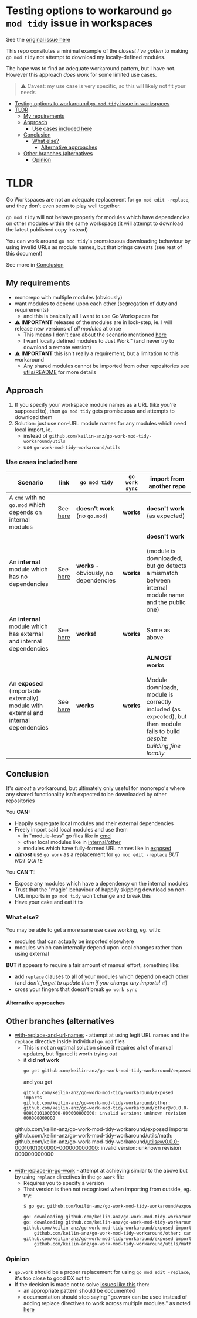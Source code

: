 # Testing options to workaround `go mod tidy` issue in workspaces

See the [original issue here](https://github.com/golang/go/issues/50750)

This repo consitutes a minimal example of the *closest I've gotten* to making `go mod tidy` not attempt to download my locally-defined modules.

The hope was to find an adequate workaround pattern, but I have not.  However this approach *does work* for some limited use cases.

> :warning: Caveat: my use case is very specific, so this will likely not fit your needs


- [Testing options to workaround `go mod tidy` issue in workspaces](#testing-options-to-workaround-go-mod-tidy-issue-in-workspaces)
- [TLDR](#tldr)
  - [My requirements](#my-requirements)
  - [Approach](#approach)
    - [Use cases included here](#use-cases-included-here)
  - [Conclusion](#conclusion)
    - [What else?](#what-else)
      - [Alternative approaches](#alternative-approaches)
  - [Other branches (alternatives](#other-branches-alternatives)
    - [Opinion](#opinion)
# TLDR

Go Workspaces are not an adequate replacement for `go mod edit -replace`, and they don't even seem to play well together.

`go mod tidy` will not behave properly for modules which have dependencies on other modules within the same workspace (it will attempt to download the latest published copy instead)

You can work around `go mod tidy`'s promsicuous downloading behaviour by using invalid URLs as module names, but that brings caveats (see rest of this document)

See more in [Conclusion](#conclusion)

## My requirements

- monorepo with multiple modules (obviously)
- want modules to depend upon each other (segregation of duty and requirements)
  - and this is basically **all** I want to use Go Workspaces for
- :warning: **IMPORTANT** releases of the modules are in lock-step, ie. I will release new versions of _all modules_ at once
  - This means I don't care about the scenario mentioned [here](https://github.com/golang/go/issues/50750#issuecomment-1194322256)
  - I want locally defined modules to Just Work™ (and never try to download a remote version)
- :warning: **IMPORTANT** this isn't really a requirement, but a limitation to this workaround
  - Any shared modules cannot be imported from other repositories see [utils/README](./utils/README.md) for more details


## Approach

1. If you specify your workspace module names as a URL (like you're supposed to), then `go mod tidy` gets promiscuous and attempts to download them
2. Solution: just use non-URL module names for any modules which need local import, ie.
   - instead of `github.com/keilin-anz/go-work-mod-tidy-workaround/utils`
   - use `go-work-mod-tidy-workaround/utils`

### Use cases included here

| Scenario                                                                              | link                         | `go mod tidy`                          | `go work sync` | import from another repo                                                                                                                              |
| ------------------------------------------------------------------------------------- | ---------------------------- | -------------------------------------- | -------------- | ----------------------------------------------------------------------------------------------------------------------------------------------------- |
| A `cmd` with no `go.mod` which depends on internal modules                            | See [here](./cmd)            | **doesn't work** (no `go.mod`)         | **works**      | **doesn't work** (as expected)                                                                                                                        |
| An **internal** module which has no dependencies                                      | See [here](./internal/math)  | **works** - obviously, no dependencies | **works**      | **doesn't work** <br><br>(module is downloaded, but go detects a mismatch between internal module name and the public one)                            |
| An **internal** module which has external and internal dependencies                   | See [here](./internal/other) | **works!**                             | **works**      | Same as above                                                                                                                                         |
| An **exposed** (importable externally) module with external and internal dependencies | See [here](./exposed)        | **works**                              | **works**      | **ALMOST works** <br><br>Module downloads, module is correctly included (as expected), but then module fails to build *despite building fine locally* |

## Conclusion

It's *almost* a workaround, but ultimately only useful for monorepo's where any shared functionality isn't expected to be downloaded by other repositories

You **CAN:**

- Happily segregate local modules and their external dependencies
- Freely import said local modules and use them
  - in "module-less" go files like in [cmd](./cmd)
  - other local modules like in [internal/other](./internal/other)
  - modules which have fully-formed URL names like in [exposed](./exposed)
- ***almost*** use `go work` as a replacement for `go mod edit -replace` *BUT NOT QUITE*

You **CAN'T:**

- Expose any modules which have a dependency on the internal modules
- Trust that the "magic" behaviour of happily skipping download on non-URL imports in `go mod tidy` won't change and break this
- Have your cake and eat it to

### What else?

You may be able to get a more sane use case working, eg. with:

- modules that can actually be imported elsewhere
- modules which can internally depend upon local changes rather than using external

**BUT** it appears to require a fair amount of manual effort, something like:

- add `replace` clauses to all of your modules which depend on each other (and *don't forget to update them if you change any imports! :fire:*)
- cross your fingers that doesn't break `go work sync`

#### Alternative approaches


## Other branches (alternatives

- [with-replace-and-url-names](https://github.com/keilin-anz/go-work-mod-tidy-workaround/tree/with-replace-and-url-names) - attempt at using legit URL names and the `replace` directive inside individual `go.mod` files
  - This is not an optimal solution since it requires a lot of manual updates, but figured it worth trying out
  - it **did not work**
    ```bash
    go get github.com/keilin-anz/go-work-mod-tidy-workaround/exposed@with-replace-and-url-names
    ```
    and you get
    ```
    github.com/keilin-anz/go-work-mod-tidy-workaround/exposed imports
  	github.com/keilin-anz/go-work-mod-tidy-workaround/other: github.com/keilin-anz/go-work-mod-tidy-workaround/other@v0.0.0-00010101000000-000000000000: invalid version: unknown revision 000000000000
  github.com/keilin-anz/go-work-mod-tidy-workaround/exposed imports
  	github.com/keilin-anz/go-work-mod-tidy-workaround/utils/math: github.com/keilin-anz/go-work-mod-tidy-workaround/utils@v0.0.0-00010101000000-000000000000: invalid version: unknown revision 000000000000
    ```
- [with-replace-in-go-work](https://github.com/keilin-anz/go-work-mod-tidy-workaround/tree/with-replace-in-go-work) - attempt at achieving similar to the above but by using `replace` directives in the `go.work` file
  - Requires you to specify a version
  - That version is then not recognised when importing from outside, eg. try:
    ```bash
    $ go get github.com/keilin-anz/go-work-mod-tidy-workaround/exposed@with-replace-in-go-work

    go: downloading github.com/keilin-anz/go-work-mod-tidy-workaround v0.0.0-20221005105612-75af353f75f5
    go: downloading github.com/keilin-anz/go-work-mod-tidy-workaround/exposed v0.0.0-20221005105612-75af353f75f5
    github.com/keilin-anz/go-work-mod-tidy-workaround/exposed imports
    	github.com/keilin-anz/go-work-mod-tidy-workaround/other: cannot find module providing package github.com/keilin-anz/go-work-mod-tidy-workaround/other
    github.com/keilin-anz/go-work-mod-tidy-workaround/exposed imports
    	github.com/keilin-anz/go-work-mod-tidy-workaround/utils/math: cannot find module providing package github.com/keilin-anz/go-work-mod-tidy-workaround/utils/math
    ```

### Opinion

- `go.work` should be a proper replacement for using `go mod edit -replace`, it's too close to good DX not to
- If the decision is made not to solve [issues like this](https://github.com/golang/go/issues/50750) then:
  - an appropriate pattern should be documented
  - documentation should stop saying "go.work can be used instead of adding replace directives to work across multiple modules." as noted [here](https://github.com/golang/go/issues/50750#issuecomment-1236104735)
